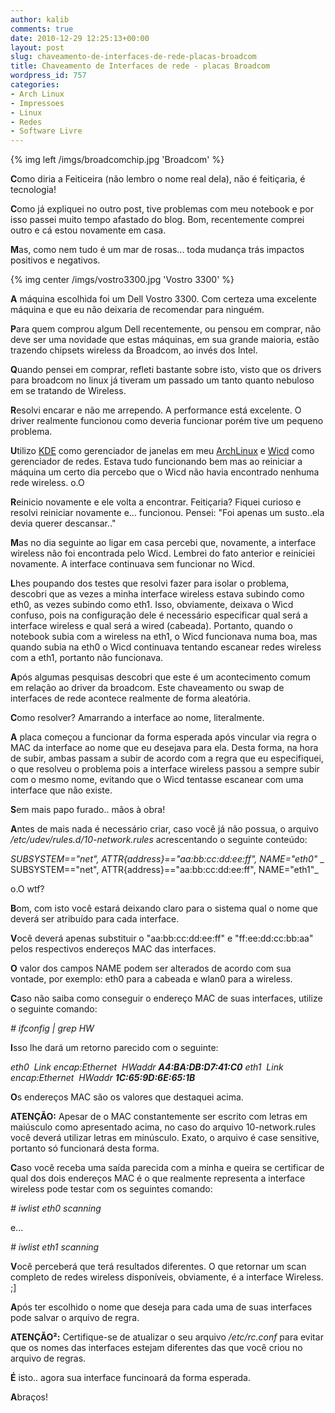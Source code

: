 ```yaml
---
author: kalib
comments: true
date: 2010-12-29 12:25:13+00:00
layout: post
slug: chaveamento-de-interfaces-de-rede-placas-broadcom
title: Chaveamento de Interfaces de rede - placas Broadcom
wordpress_id: 757
categories:
- Arch Linux
- Impressoes
- Linux
- Redes
- Software Livre
---
```


{% img left /imgs/broadcomchip.jpg 'Broadcom' %}


**C**omo diria a Feiticeira (não lembro o nome real dela), não é feitiçaria, é tecnologia!

**C**omo já expliquei no outro post, tive problemas com meu notebook e por isso passei muito tempo afastado do blog. Bom, recentemente comprei outro e cá estou novamente em casa.

**M**as, como nem tudo é um mar de rosas... toda mudança trás impactos positivos e negativos.


{% img center /imgs/vostro3300.jpg 'Vostro 3300' %}


**A** máquina escolhida foi um Dell Vostro 3300. Com certeza uma excelente máquina e que eu não deixaria de recomendar para ninguém.

**P**ara quem comprou algum Dell recentemente, ou pensou em comprar, não deve ser uma novidade que estas máquinas, em sua grande maioria, estão trazendo chipsets wireless da Broadcom, ao invés dos Intel.

**Q**uando pensei em comprar, refleti bastante sobre isto, visto que os drivers para broadcom no linux já tiveram um passado um tanto quanto nebuloso em se tratando de Wireless.

**R**esolvi encarar e não me arrependo. A performance está excelente. O driver realmente funcionou como deveria funcionar porém tive um pequeno problema.

**U**tilizo [KDE](https://www.kde.org) como gerenciador de janelas em meu [ArchLinux](https://www.archlinux.org) e [Wicd](https://wicd.sourceforge.net/) como gerenciador de redes. Estava tudo funcionando bem mas ao reiniciar a máquina um certo dia percebo que o Wicd não havia encontrado nenhuma rede wireless. o.O

**R**einicio novamente e ele volta a encontrar. Feitiçaria? Fiquei curioso e resolvi reiniciar novamente e... funcionou. Pensei: "Foi apenas um susto..ela devia querer descansar.."

**M**as no dia seguinte ao ligar em casa percebi que, novamente, a interface wireless não foi encontrada pelo Wicd. Lembrei do fato anterior e reiniciei novamente. A interface continuava sem funcionar no Wicd.

**L**hes poupando dos testes que resolvi fazer para isolar o problema, descobri que as vezes a minha interface wireless estava subindo como eth0, as vezes subindo como eth1. Isso, obviamente, deixava o Wicd confuso, pois na configuração dele é necessário especificar qual será a interface wireless e qual será a wired (cabeada). Portanto, quando o notebook subia com a wireless na eth1, o Wicd funcionava numa boa, mas quando subia na eth0 o Wicd continuava tentando escanear redes wireless com a eth1, portanto não funcionava.

**A**pós algumas pesquisas descobri que este é um acontecimento comum em relação ao driver da broadcom. Este chaveamento ou swap de interfaces de rede acontece realmente de forma aleatória.

**C**omo resolver? Amarrando a interface ao nome, literalmente.

**A** placa começou a funcionar da forma esperada após vincular via regra o MAC da interface ao nome que eu desejava para ela. Desta forma, na hora de subir, ambas passam a subir de acordo com a regra que eu especifiquei, o que resolveu o problema pois a interface wireless passou a sempre subir com o mesmo nome, evitando que o Wicd tentasse escanear com uma interface que não existe.

**S**em mais papo furado.. mãos à obra!

**A**ntes de mais nada é necessário criar, caso você já não possua, o arquivo _/etc/udev/rules.d/10-network.rules_ acrescentando o seguinte conteúdo:

_SUBSYSTEM=="net", ATTR{address}=="aa:bb:cc:dd:ee:ff", NAME="eth0"_
_ SUBSYSTEM=="net", ATTR{address}=="aa:bb:cc:dd:ee:ff", NAME="eth1"_

o.O wtf?

**B**om, com isto você estará deixando claro para o sistema qual o nome que deverá ser atribuído para cada interface.

**V**ocê deverá apenas substituir o "aa:bb:cc:dd:ee:ff" e "ff:ee:dd:cc:bb:aa" pelos respectivos endereços MAC das interfaces.

**O** valor dos campos NAME podem ser alterados de acordo com sua vontade, por exemplo: eth0 para a cabeada e wlan0 para a wireless.

**C**aso não saiba como conseguir o endereço MAC de suas interfaces, utilize o seguinte comando:

_# ifconfig | grep HW_

**I**sso lhe dará um retorno parecido com o seguinte:

_eth0  Link encap:Ethernet  HWaddr **A4:BA:DB:D7:41:C0**
eth1  Link encap:Ethernet  HWaddr **1C:65:9D:6E:65:1B**_

**O**s endereços MAC são os valores que destaquei acima.

**ATENÇÃO:** Apesar de o MAC constantemente ser escrito com letras em maiúsculo como apresentado acima, no caso do arquivo 10-network.rules você deverá utilizar letras em minúsculo. Exato, o arquivo é case sensitive, portanto só funcionará desta forma.

**C**aso você receba uma saída parecida com a minha e queira se certificar de qual dos dois endereços MAC é o que realmente representa a interface wireless pode testar com os seguintes comando:

_# iwlist eth0 scanning_

e...﻿

_# iwlist eth1 scanning_

**V**ocê perceberá que terá resultados diferentes. O que retornar um scan completo de redes wireless disponíveis, obviamente, é a interface Wireless. ;]

**A**pós ter escolhido o nome que deseja para cada uma de suas interfaces pode salvar o arquivo de regra.

**ATENÇÃO²:** Certifique-se de atualizar o seu arquivo _/etc/rc.conf_ para evitar que os nomes das interfaces estejam diferentes das que você criou no arquivo de regras.

**É** isto.. agora sua interface funcinoará da forma esperada.

**A**braços!